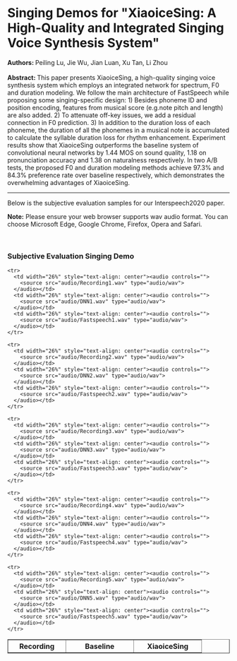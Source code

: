 <!DOCTYPE html>
<!-- saved from url=(0030)https://xiaoicesing.github.io/ -->
<html><head><meta http-equiv="Content-Type" content="text/html; charset=UTF-8">

<title>Audio Samples</title>
<style>html, * {-webkit-user-select:text!important; -moz-user-select:text!important;}</style></head>

<body style="text-align: left;">
<h1>Singing Demos for "XiaoiceSing: A High-Quality and Integrated Singing Voice Synthesis System"</h1>

<h4 style="display:inline">Authors: </h4> <p style="display:inline">Peiling Lu, Jie Wu, Jian Luan, Xu Tan, Li Zhou</p>
<br>
<br>
<h4 style="display:inline">Abstract: </h4> <p style="display:inline">This paper presents XiaoiceSing, a high-quality singing voice synthesis system which employs an integrated network for spectrum, F0 and duration modeling. We follow the main architecture of FastSpeech while proposing some singing-specific design: 1) Besides phoneme ID and position encoding, features from musical score (e.g.note pitch and length) are also added. 2) To attenuate off-key issues, we add a residual connection in F0 prediction. 3) In addition to the duration loss of each phoneme, the duration of all the phonemes in a musical note is accumulated to calculate the syllable duration loss for rhythm enhancement. Experiment results show that XiaoiceSing outperforms the baseline system of convolutional neural networks by 1.44 MOS on sound quality, 1.18 on pronunciation accuracy and 1.38 on naturalness respectively. In two A/B tests, the proposed F0 and duration modeling methods achieve 97.3% and 84.3% preference rate over baseline respectively, which demonstrates the overwhelming advantages of XiaoiceSing.</p>


<hr>
<p>Below is the subjective evaluation samples for our Interspeech2020 paper.</p>
<p><strong>Note:</strong> Please ensure your web browser supports wav audio format. You can choose Microsoft Edge, Google Chrome, Firefox, Opera and Safari.</p>
<p>&nbsp;</p>
<h3>Subjective Evaluation Singing Demo</h3>

<table width="81%" border="1">
  <tbody>
    <tr>
      <th width="22%" style="text-align: center" scope="col">Recording</th>
      <th width="26%" style="text-align: center" scope="col">Baseline</th>
      <th width="26%" style="text-align: center" scope="col">XiaoiceSing</th>
    </tr>
	
    <tr>
      <td width="26%" style="text-align: center"><audio controls="">
        <source src="audio/Recording1.wav" type="audio/wav">
      </audio></td>
      <td width="26%" style="text-align: center"><audio controls="">
        <source src="audio/DNN1.wav" type="audio/wav">
      </audio></td>
      <td width="26%" style="text-align: center"><audio controls="">
        <source src="audio/Fastspeech1.wav" type="audio/wav">
      </audio></td>
    </tr>

    <tr>
      <td width="26%" style="text-align: center"><audio controls="">
        <source src="audio/Recording2.wav" type="audio/wav">
      </audio></td>
      <td width="26%" style="text-align: center"><audio controls="">
        <source src="audio/DNN2.wav" type="audio/wav">
      </audio></td>
      <td width="26%" style="text-align: center"><audio controls="">
        <source src="audio/Fastspeech2.wav" type="audio/wav">
      </audio></td>
    </tr>

    <tr>
      <td width="26%" style="text-align: center"><audio controls="">
        <source src="audio/Recording3.wav" type="audio/wav">
      </audio></td>
      <td width="26%" style="text-align: center"><audio controls="">
        <source src="audio/DNN3.wav" type="audio/wav">
      </audio></td>
      <td width="26%" style="text-align: center"><audio controls="">
        <source src="audio/Fastspeech3.wav" type="audio/wav">
      </audio></td>
    </tr>

    <tr>
      <td width="26%" style="text-align: center"><audio controls="">
        <source src="audio/Recording4.wav" type="audio/wav">
      </audio></td>
      <td width="26%" style="text-align: center"><audio controls="">
        <source src="audio/DNN4.wav" type="audio/wav">
      </audio></td>
      <td width="26%" style="text-align: center"><audio controls="">
        <source src="audio/Fastspeech4.wav" type="audio/wav">
      </audio></td>
    </tr>

    <tr>
      <td width="26%" style="text-align: center"><audio controls="">
        <source src="audio/Recording5.wav" type="audio/wav">
      </audio></td>
      <td width="26%" style="text-align: center"><audio controls="">
        <source src="audio/DNN5.wav" type="audio/wav">
      </audio></td>
      <td width="26%" style="text-align: center"><audio controls="">
        <source src="audio/Fastspeech5.wav" type="audio/wav">
      </audio></td>
    </tr>
	
  </tbody>
</table></body></html>
